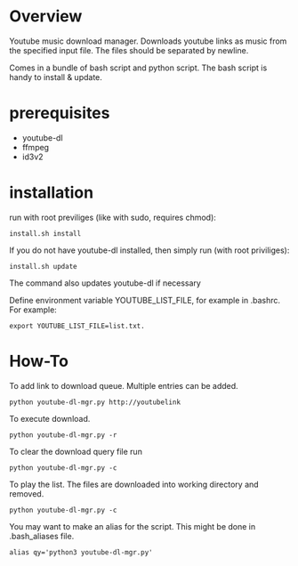 # Overview

Youtube music download manager. Downloads youtube links as music from the specified input file. The files should be separated by newline.

Comes in a bundle of bash script and python script. The bash script is handy to install & update.

# prerequisites
 - youtube-dl
 - ffmpeg
 - id3v2

# installation
run with root previliges (like with sudo, requires chmod):
```
install.sh install
```

If you do not have youtube-dl installed, then simply run (with root priviliges):
```
install.sh update
```

The command also updates youtube-dl if necessary

Define environment variable YOUTUBE_LIST_FILE, for example in .bashrc.
For example:
```
export YOUTUBE_LIST_FILE=list.txt.
```

# How-To

To add link to download queue. Multiple entries can be added.
```
python youtube-dl-mgr.py http://youtubelink
```

To execute download.
```
python youtube-dl-mgr.py -r
```

To clear the download query file run
```
python youtube-dl-mgr.py -c
```

To play the list. The files are downloaded into working directory and removed.
```
python youtube-dl-mgr.py -c
```

You may want to make an alias for the script. This might be done in .bash_aliases file.
```
alias qy='python3 youtube-dl-mgr.py'
```
